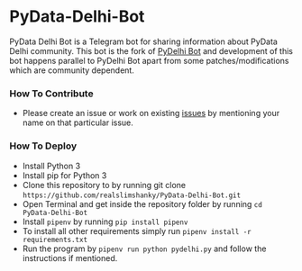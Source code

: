 # PyData-Delhi-Bot
PyData Delhi Bot is a Telegram bot for sharing information about PyData Delhi community. This bot is the fork of [PyDelhi Bot](https://github.com/realslimshanky/PyDelhi-Bot) and development of this bot happens parallel to PyDelhi Bot apart from some patches/modifications which are community dependent.

### How To Contribute

* Please create an issue or work on existing [issues](https://github.com/realslimshanky/PyData-Delhi-Bot/issues) by mentioning your name on that particular issue.

### How To Deploy

* Install Python 3
* Install pip for Python 3
* Clone this repository to by running git clone `https://github.com/realslimshanky/PyData-Delhi-Bot.git`
* Open Terminal and get inside the repository folder by running `cd PyData-Delhi-Bot`
* Install `pipenv` by running `pip install pipenv`
* To install all other requirements simply run `pipenv install -r requirements.txt`
* Run the program by `pipenv run python pydelhi.py` and follow the instructions if mentioned.
